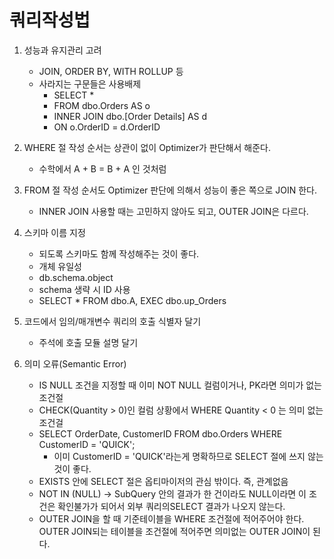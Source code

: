 # 쿼리작성법

1. 성능과 유지관리 고려
   - JOIN, ORDER BY, WITH ROLLUP 등
   - 사라지는 구문들은 사용배제
       - SELECT * 
       - FROM dbo.Orders AS o
       - INNER JOIN dbo.[Order Details] AS d
       - ON o.OrderID = d.OrderID

2. WHERE 절 작성 순서는 상관이 없이 Optimizer가 판단해서 해준다.
   - 수학에서 A + B = B + A 인 것처럼 

3. FROM 절 작성 순서도 Optimizer 판단에 의해서 성능이 좋은 쪽으로 JOIN 한다.
   - INNER JOIN 사용할 때는 고민하지 않아도 되고, OUTER JOIN은 다르다.

4. 스키마 이름 지정
   - 되도록 스키마도 함께 작성해주는 것이 좋다.
   - 개체 유일성
   - db.schema.object
   - schema 생략 시 ID 사용 
   - SELECT * FROM dbo.A, EXEC dbo.up_Orders

5. 코드에서 임의/매개변수 쿼리의 호출 식별자 달기
   - 주석에 호출 모듈 설명 달기

6. 의미 오류(Semantic Error)
   - IS NULL 조건을 지정할 때 이미 NOT NULL 컬럼이거나, PK라면 의미가 없는 조건절
   - CHECK(Quantity > 0)인 컬럼 상황에서 WHERE Quantity < 0 는 의미 없는 조건걸
   - SELECT OrderDate, CustomerID FROM dbo.Orders WHERE CustomerID = 'QUICK';
     - 이미 CustomerID = 'QUICK'라는게 명확하므로 SELECT 절에 쓰지 않는 것이 좋다.
   - EXISTS 안에 SELECT 절은 옵티마이저의 관심 밖이다. 즉, 관계없음
   - NOT IN (NULL) -> SubQuery 안의 결과가 한 건이라도 NULL이라면 이 조건은 확인불가가 되어서 외부 쿼리의SELECT 결과가 나오지 않는다.
   - OUTER JOIN을 할 때 기준테이블을 WHERE 조건절에 적어주어야 한다. OUTER JOIN되는 테이블을 조건절에 적어주면 의미없는 OUTER JOIN이 된다.